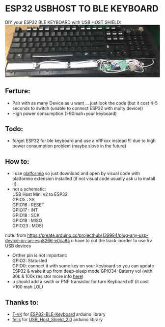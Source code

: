 # ESP32 USBHOST TO BLE KEYBOARD
 DIY your ESP32 BLE KEYBOARD with USB HOST SHIELD:</br>
 ![alt text](https://github.com/Cemu0/ESP32_USBHOST_TO_BLE_KEYBOARD/blob/main/IMG_5495.JPG "keyboard mod")
 ## Ferture:
 - Pair with as many Device as u want ... just look the code (but it cost 4-5 seconds to switch (unable to connect ESP32 with multy device))
- High power consumption (>90mah+your keyboard)
## Todo:
- forget ESP32 for ble keyboard and use a nRFxxx instead !!! due to high power consumption problem (maybe slove in the future)
## How to:
- I use [platformio](https://platformio.org/) so just download and open by visual code with platformio extension installed (if not visual code usually ask u to install it).
- not a schematic:</br>
USB Host Mini v2 to ESP32 </br>
GPIO5 : SS </br>
GPIO16 : RESET </br>
GPIO17 : INT</br>
GPIO18 : SCK </br>
GPIO19 : MISO </br>
GPIO23 : MOSI</br>

note: from https://create.arduino.cc/projecthub/139994/plug-any-usb-device-on-an-esp8266-e0ca8a u have to cut the track inorder to use 5v USB devices</br>
- Orther pin is not important:</br>
GPIO2: Statusled</br>
GPIO0: connect it with some key on your keyboard so you can update ESP32 & wake it up from deep-sleep mode
GPIO34: Baterry vol (with 30k & 100k resistor more info [here](https://en.wikipedia.org/wiki/Voltage_divider))
- u should add a swith or PNP transistor for turn Keyboard off (it cost >100 mah LOL)

## Thanks to:
- [T-vK](https://github.com/T-vK) for [ESP32-BLE-Keyboard](https://github.com/T-vK/ESP32-BLE-Keyboard) arduino library
- [felis](https://github.com/felis) for [USB_Host_Shield_2.0](https://github.com/felis/USB_Host_Shield_2.0) arduino library

 

